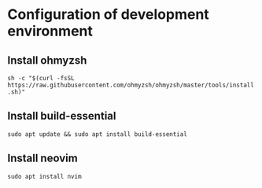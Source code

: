 # Configuration of development environment

## Install ohmyzsh

`sh -c "$(curl -fsSL https://raw.githubusercontent.com/ohmyzsh/ohmyzsh/master/tools/install.sh)"`

## Install build-essential

`sudo apt update && sudo apt install build-essential`

## Install neovim

`sudo apt install nvim`

